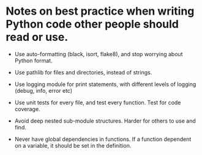 
# Notes on best practice when writing Python code other people should read or use. 

- Use auto-formatting (black, isort, flake8), and stop worrying about Python format.

- Use pathlib for files and directories, instead of strings.

- Use logging module for print statements, with different levels of logging (debug, info, error etc)

- Use unit tests for every file, and test every function. Test for code coverage. 

- Avoid deep nested sub-module structures. Harder for others to use and find.

- Never have global dependencies in functions. If a function dependent on a variable, it should be set in the definition. 

